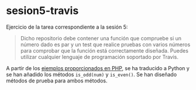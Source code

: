 # sesion5-travis

Ejercicio de la tarea correspondiente a la sesión 5:

> Dicho repositorio debe contener una función que compruebe si un número dado es par y un test que realice pruebas con varios números para comprobar que la función está correctamente diseñada. Puedes utilizar cualquier lenguaje de programación soportado por Travis.

A partir de los [ejemplos proporcionados en PHP](https://github.com/curso-github-cefire/sesion5-1-travis), se ha traducido a Python y se han añadido los métodos `is_odd(num)` y `is_even()`. Se han diseñado métodos de prueba para ambos métodos.